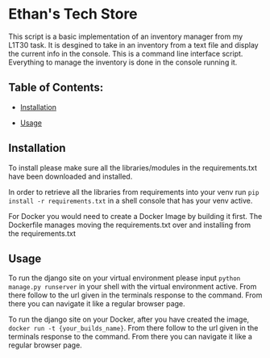 # Ethan's Tech Store
This script is a basic implementation of an inventory manager from my L1T30 task. It is desgined to take in an inventory from a text file and display the current info in the console.
This is a command line interface script. Everything to manage the inventory is done in the console running it.

## Table of Contents:
* [Installation](https://github.com/BotEthan/TechStore/#installation)

* [Usage](https://github.com/BotEthan/TechStore/#usage)


## Installation
To install please make sure all the libraries/modules in the requirements.txt have been downloaded and installed.

In order to retrieve all the libraries from requirements into your venv run ```pip install -r requirements.txt``` in a shell console that has your venv active.

For Docker you would need to create a Docker Image by building it first. The Dockerfile manages moving the requirements.txt over and installing from the requirements.txt

## Usage
To run the django site on your virtual environment please input ```python manage.py runserver``` in your shell with the virtual environment active. From there
follow to the url given in the terminals response to the command. From there you can navigate it like a regular browser page.

To run the django site on your Docker, after you have created the image, ```docker run -t {your_builds_name}```. From there
follow to the url given in the terminals response to the command. From there you can navigate it like a regular browser page.